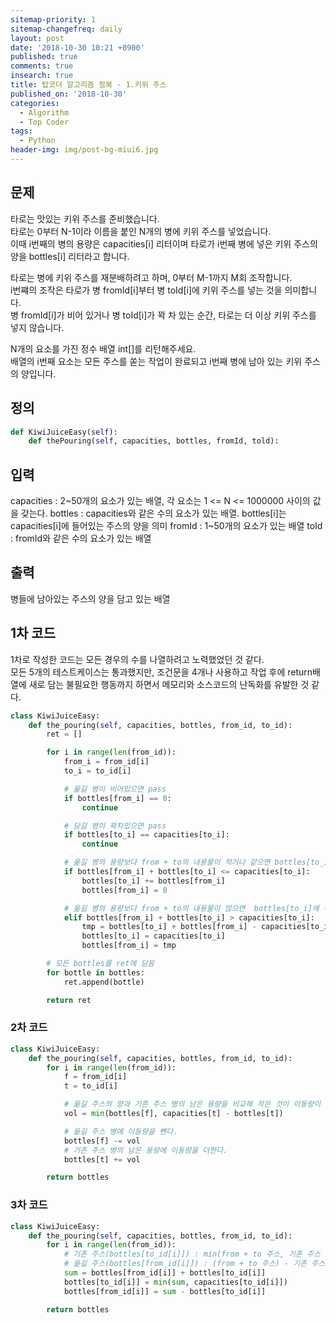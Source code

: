 ```yaml
---
sitemap-priority: 1
sitemap-changefreq: daily
layout: post
date: '2018-10-30 10:21 +0900'
published: true
comments: true
insearch: true
title: 탑코더 알고리즘 정복 - 1.키위 주스
published_on: '2018-10-30'
categories:
  - Algorithm
  - Top Coder
tags:
  - Python
header-img: img/post-bg-miui6.jpg
---
```


## 문제
타로는 맛있는 키위 주스를 준비했습니다.  
타로는 0부터 N-1이라 이름을 붙인 N개의 병에 키위 주스를 넣었습니다.  
이때 i번째의 병의 용량은 capacities[i] 리터이며 타로가 i번째 병에 넣은 키위 주스의 양을 bottles[i] 리터라고 합니다.

타로는 병에 키위 주스를 재분배하려고 하며, 0부터 M-1까지 M회 조작합니다.  
i번쨰의 조작은 타로가 병 fromId[i]부터 병 toId[i]에 키위 주스를 넣는 것을 의미합니다.  
병 fromId[i]가 비어 있거나 병 toId[i]가 꽉 차 있는 순간, 타로는 더 이상 키위 주스를 넣지 않습니다.

N개의 요소를 가진 정수 배열 int[]를 리턴해주세요.  
배열의 i번째 요소는 모든 주스를 쏟는 작업이 완료되고 i번째 병에 남아 있는 키위 주스의 양입니다.

## 정의
```py
def KiwiJuiceEasy(self):
	def thePouring(self, capacities, bottles, fromId, told):
```

## 입력
capacities : 2~50개의 요소가 있는 배열, 각 요소는 1 <= N <= 1000000 사이의 값을 갖는다.
bottles : capacities와 같은 수의 요소가 있는 배열. bottles[i]는 capacities[i]에 들어있는 주스의 양을 의미
fromId : 1~50개의 요소가 있는 배열
toId : fromId와 같은 수의 요소가 있는 배열

## 출력
병들에 남아있는 주스의 양을 담고 있는 배열

## 1차 코드
1차로 작성한 코드는 모든 경우의 수를 나열하려고 노력했었던 것 같다.  
모든 5개의 테스트케이스는 통과했지만,
조건문을 4개나 사용하고 작업 후에 return배열에 새로 담는 불필요한 행동까지 하면서 메모리와 소스코드의 난독화를 유발한 것 같다.

```py
class KiwiJuiceEasy:
    def the_pouring(self, capacities, bottles, from_id, to_id):
        ret = []

        for i in range(len(from_id)):
            from_i = from_id[i]
            to_i = to_id[i]

            # 옮길 병이 비어있으면 pass
            if bottles[from_i] == 0:
                continue

            # 담길 병이 꽉차있으면 pass
            if bottles[to_i] == capacities[to_i]:
                continue

            # 옮길 병의 용량보다 from + to의 내용물이 적거나 같으면 bottles[to_i]에 주스를 옮김.
            if bottles[from_i] + bottles[to_i] <= capacities[to_i]:
                bottles[to_i] += bottles[from_i]
                bottles[from_i] = 0

            # 옮길 병의 용량보다 from + to의 내용물이 많으면  bottles[to_i]에 주스를 옮기고 나머지를 from에 남김.
            elif bottles[from_i] + bottles[to_i] > capacities[to_i]:
                tmp = bottles[to_i] + bottles[from_i] - capacities[to_i]
                bottles[to_i] = capacities[to_i]
                bottles[from_i] = tmp

        # 모든 bottles를 ret에 담음
        for bottle in bottles:
            ret.append(bottle)

        return ret
```

### 2차 코드
```py
class KiwiJuiceEasy:
    def the_pouring(self, capacities, bottles, from_id, to_id):
        for i in range(len(from_id)):
            f = from_id[i]
            t = to_id[i]

            # 옮길 주스의 양과 기존 주스 병의 남은 용량을 비교해 작은 것이 이동량이 된다.
            vol = min(bottles[f], capacities[t] - bottles[t])

            # 옮길 주스 병에 이동량을 뺀다.
            bottles[f] -= vol
            # 기존 주스 병의 남은 용량에 이동량을 더한다.
            bottles[t] += vol

        return bottles
```

### 3차 코드
```py
class KiwiJuiceEasy:
    def the_pouring(self, capacities, bottles, from_id, to_id):
        for i in range(len(from_id)):
            # 기존 주스(bottles[to_id[i]]) : min(from + to 주스, 기존 주스 병의 용량)
            # 옮길 주스(bottles[from_id[i]]) : (from + to 주스) - 기존 주스
            sum = bottles[from_id[i]] + bottles[to_id[i]]
            bottles[to_id[i]] = min(sum, capacities[to_id[i]])
            bottles[from_id[i]] = sum - bottles[to_id[i]]

        return bottles
```







